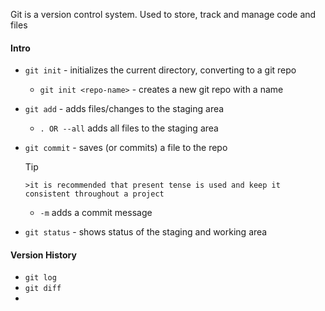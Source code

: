 Git is a version control system. Used to store, track and manage code and files

#### Intro
- `git init`  - initializes the current directory, converting to a git repo
	- `git init <repo-name>` - creates a new git repo with a name
- `git add` - adds files/changes to the staging area
	- `. OR --all` adds all files to the staging area
- `git commit` - saves (or commits) a file to the repo

	>[!TIP]
	  >it is recommended that present tense is used and keep it consistent throughout a project
	- `-m` adds a commit message 
- `git status` - shows status of the staging and working area
####  Version History
- `git log`
- `git diff`
- 